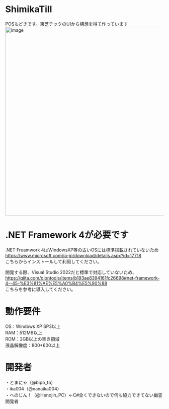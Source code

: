 # ShimikaTill

POSもどきです。東芝テックのUIから構想を得て作っています
<img width="800" height="600" alt="image" src="https://github.com/user-attachments/assets/74e0c136-6553-4c55-b7da-64c9ac03d387" />
# .NET Framework 4が必要です
.NET Freamwork 4はWindowsXP等の古いOSには標準搭載されていないため<br>
https://www.microsoft.com/ja-jp/download/details.aspx?id=17718<br>
こちらからインストールして利用してください。

開発する際、Visual Studio 2022だと標準で対応していないため、<br>
https://qiita.com/diontools/items/b193ae8394161fc26698#net-framework-4--45-%E3%81%AE%E5%A0%B4%E5%90%88<br>
こちらを参考に導入してください。

# 動作要件
OS：Windows XP SP3以上<br>
RAM：512MB以上<br>
ROM：2GB以上の空き領域<br>
液晶解像度：800*600以上<br>


# 開発者
・とまにゃ（@bipo_ta）<br>
・ika004（@nanaika004）<br>
・へのじん！（@Henojin_PC）←C#全くできないので何も協力できてない幽霊開発者

